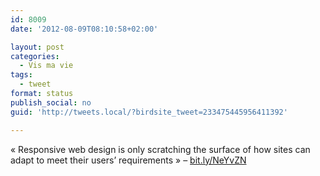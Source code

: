 ```yaml
---
id: 8009
date: '2012-08-09T08:10:58+02:00'

layout: post
categories:
  - Vis ma vie
tags:
  - tweet
format: status
publish_social: no
guid: 'http://tweets.local/?birdsite_tweet=233475445956411392'

---
```


« Responsive web design is only scratching the surface of how sites can adapt to meet their users’ requirements » – [bit.ly/NeYvZN](http://bit.ly/NeYvZN)